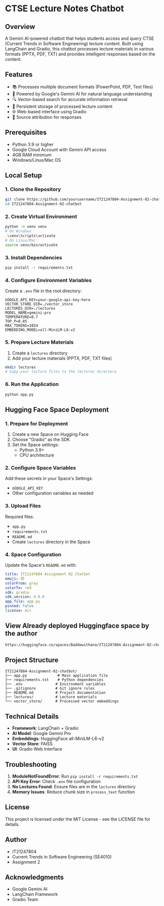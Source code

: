 # CTSE Lecture Notes Chatbot

## Overview
A Gemini AI-powered chatbot that helps students access and query CTSE (Current Trends in Software Engineering) lecture content. Built using LangChain and Gradio, this chatbot processes lecture materials in various formats (PPTX, PDF, TXT) and provides intelligent responses based on the content.

## Features
- 📚 Processes multiple document formats (PowerPoint, PDF, Text files)
- 🤖 Powered by Google's Gemini AI for natural language understanding
- 🔍 Vector-based search for accurate information retrieval
- 💾 Persistent storage of processed lecture content
- 🌐 Web-based interface using Gradio
- 📝 Source attribution for responses

## Prerequisites
- Python 3.9 or higher
- Google Cloud Account with Gemini API access
- 4GB RAM minimum
- Windows/Linux/Mac OS

## Local Setup

### 1. Clone the Repository
```bash
git clone https://github.com/yourusername/IT21247804-Assignment-02-chatbot.git
cd IT21247804-Assignment-02-chatbot
```

### 2. Create Virtual Environment
```bash
python -m venv venv
# On Windows
.\venv\Scripts\activate
# On Linux/Mac
source venv/bin/activate
```

### 3. Install Dependencies
```bash
pip install -r requirements.txt
```

### 4. Configure Environment Variables
Create a `.env` file in the root directory:
```env
GOOGLE_API_KEY=your-google-api-key-here
VECTOR_STORE_DIR=./vector_store
LECTURES_DIR=./lectures
MODEL_NAME=gemini-pro
TEMPERATURE=0.7
TOP_P=0.85
MAX_TOKENS=1024
EMBEDDING_MODEL=all-MiniLM-L6-v2
```

### 5. Prepare Lecture Materials
1. Create a `lectures` directory
2. Add your lecture materials (PPTX, PDF, TXT files)
```bash
mkdir lectures
# Copy your lecture files to the lectures directory
```

### 6. Run the Application
```bash
python app.py
```

## Hugging Face Space Deployment

### 1. Prepare for Deployment
1. Create a new Space on Hugging Face
2. Choose "Gradio" as the SDK
3. Set the Space settings:
   - Python 3.9+
   - CPU architecture

### 2. Configure Space Variables
Add these secrets in your Space's Settings:
- `GOOGLE_API_KEY`
- Other configuration variables as needed

### 3. Upload Files
Required files:
- `app.py`
- `requirements.txt`
- `README.md`
- Create `lectures` directory in the Space

### 4. Space Configuration
Update the Space's `README.md` with:
```yaml
title: IT21247804 Assignment 02 Chatbot
emoji: 😻
colorFrom: gray
colorTo: red
sdk: gradio
sdk_version: 4.0.0
app_file: app.py
pinned: false
license: mit
```

## View Already deployed Huggingface space by the author
```bash
https://huggingface.co/spaces/Baddewithana/IT21247804-Assignment-02-chatbot
```

## Project Structure
```
IT21247804-Assignment-02-chatbot/
├── app.py              # Main application file
├── requirements.txt    # Python dependencies
├── .env               # Environment variables
├── .gitignore         # Git ignore rules
├── README.md          # Project documentation
├── lectures/          # Lecture materials
└── vector_store/      # Processed vector embeddings
```

## Technical Details
- **Framework**: LangChain + Gradio
- **AI Model**: Google Gemini Pro
- **Embeddings**: HuggingFace all-MiniLM-L6-v2
- **Vector Store**: FAISS
- **UI**: Gradio Web Interface

## Troubleshooting
1. **ModuleNotFoundError**: Run `pip install -r requirements.txt`
2. **API Key Error**: Check `.env` file configuration
3. **No Lectures Found**: Ensure files are in the `lectures` directory
4. **Memory Issues**: Reduce chunk size in `process_text` function

## License
This project is licensed under the MIT License - see the LICENSE file for details.

## Author
- IT21247804
- Current Trends in Software Engineering (SE4010)
- Assignment 2

## Acknowledgments
- Google Gemini AI
- LangChain Framework
- Gradio Team